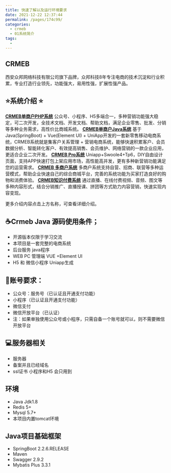 ```yaml
---
title: 快速了解以及运行环境要求
date: 2021-12-22 12:37:44
permalink: /pages/174c99/
categories:
  - crmeb
  - 01系统简介
tags:
  - 
---
```

## CRMEB

西安众邦网络科技有限公司旗下品牌，众邦科技8年专注电商的技术沉淀和行业积累，专业打造行业领先，功能强大，易用性强，扩展性强产品。

## ⭐️系统介绍 ⭐️

**[CRMEB单商户PHP系统](http://crmeb.com/web/index/criteria)**
公众号、小程序、H5多端合一，多种营销功能强大稳定，可二次开发，全技术文档、开发文档、帮助文档，满足企业零售、批发、分销等多种业务需求，高性价比商城系统。
**[CRMEB单商户Java系统](http://crmeb.com/web/index/java)**
基于Java(SpringBoot) + Vue(Element UI) + UniApp开发的一套新零售移动电商系统，CRMEB系统就是集客户关系管理 + 营销电商系统，能够快速积累客户、会员数据分析、智能转化客户、有效提高销售、会员维护、网络营销的一款企业应用，更适合企业二次开发。
**[CRMEB Pro系统](http://crmeb.com/web/index/pro)**
Uniapp+Swoole4+Tp6，DIY自由设计页面，支持APP快速打包上架应用市场，高性能高并发，更有多种新营销功能满足您的运营需求。
**[CRMEB 多商户系统](http://crmeb.com/web/index/merchant)**
多商户系统支持自营、招商、联营等多种运营模式，帮助企业快速自己的综合商城平台，完善的系统功能为买家打造良好的购物和消费体验。
**[CRMEB知识付费系统](http://crmeb.com/web/index/read)**
通过直播、在线付费视频、音频、图文等多种内容形式，结合分销推广、直播授课、拼团等方式助力内容营销，快速实现内容变现。

更多介绍内容点击上方名称，可查看详细介绍。

## **☕️Crmeb Java 源码使用条件；**

* 开源版本仅限于学习交流
* 本项目是一套完整的电商系统
* 后台服务 java程序
* WEB PC 管理端 VUE +Element UI
* H5 和 微信小程序 Uniapp生成

## **🔑账号要求：**

*   公众号：服务号（已认证且开通支付功能）
*   小程序（已认证且开通支付功能）
*   微信支付
*   微信开放平台（已认证）
*   注：如果单独使用公众号或小程序，只需自备一个账号就可以，则不需要微信开放平台

## 💻服务器相关

*   服务器
*   备案并且已经域名
*   ssl证书 小程序和H5 会只用到

## 环境

*   Java Jdk1.8
*   Redis 5+
*   Mysql 5.7+
*   本项目内置tomcat环境

## Java项目基础框架
*   SpringBoot 2.2.6.RELEASE
*   Maven
*   Swagger 2.9.2
*   Mybatis Plus 3.3.1
